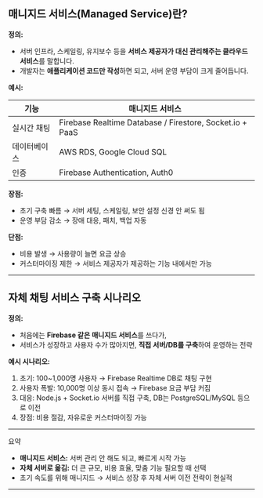 
## 매니지드 서비스(Managed Service)란?

**정의:**

- 서버 인프라, 스케일링, 유지보수 등을 **서비스 제공자가 대신 관리해주는 클라우드 서비스**를 말합니다.
- 개발자는 **애플리케이션 코드만 작성**하면 되고, 서버 운영 부담이 크게 줄어듭니다.

**예시:**

| 기능 | 매니지드 서비스 |
| --- | --- |
| 실시간 채팅 | Firebase Realtime Database / Firestore, Socket.io + PaaS |
| 데이터베이스 | AWS RDS, Google Cloud SQL |
| 인증 | Firebase Authentication, Auth0 |

**장점:**

- 초기 구축 빠름 → 서버 세팅, 스케일링, 보안 설정 신경 안 써도 됨
- 운영 부담 감소 → 장애 대응, 패치, 백업 자동

**단점:**

- 비용 발생 → 사용량이 늘면 요금 상승
- 커스터마이징 제한 → 서비스 제공자가 제공하는 기능 내에서만 가능

---

## 자체 채팅 서비스 구축  시나리오

**정의:**

- 처음에는 **Firebase 같은 매니지드 서비스**를 쓰다가,
- 서비스가 성장하고 사용자 수가 많아지면, **직접 서버/DB를 구축**하여 운영하는 전략

**예시 시나리오:**

1. 초기: 100~1,000명 사용자 → Firebase Realtime DB로 채팅 구현
2. 사용자 폭발: 10,000명 이상 동시 접속 → Firebase 요금 부담 커짐
3. 대응: Node.js + Socket.io 서버를 직접 구축, DB는 PostgreSQL/MySQL 등으로 이전
4. 장점: 비용 절감, 자유로운 커스터마이징 가능

---

 요약

- **매니지드 서비스:** 서버 관리 안 해도 되고, 빠르게 시작 가능
- **자체 서버로 옮김:** 더 큰 규모, 비용 효율, 맞춤 기능 필요할 때 선택
- 초기 속도를 위해 매니지드 → 서비스 성장 후 자체 서버 이전 전략이 현실적

---
